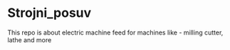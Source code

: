 # Strojni_posuv

This repo is about electric machine feed for machines like - milling cutter, lathe and more
